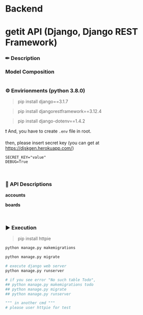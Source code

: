 # Backend
# getit API (Django, Django REST Framework)

### ✏ Description


### Model Composition

```python


```

### ⚙ Envirionments (python 3.8.0)

> pip install django==3.1.7

> pip install djangorestframework==3.12.4

> pip install django-dotenv==1.4.2

❗ And, you have to create `.env` file in root.


then, please insert secret key (you can get at https://djskgen.herokuapp.com/)

```
SECRET_KEY="value"
DEBUG=True
```

<br>

### 📃 API Descriptions

<b>accounts</b>



<b>boards</b>


  <br>

### ▶ Execution

> pip install httpie

```python
python manage.py makemigrations

python manage.py migrate

# execute django web server
python manage.py runserver

# if you see error "No such table Todo",
## python manage.py makemigrations todo
## python manage.py migrate
## python manage.py runserver

""" in another cmd """
# please user httpie for test

```

<br>
